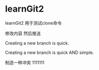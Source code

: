 # learnGit2
learnGit2  用于测试clone命令
  

  修改内容 然后推送

  Creating a new branch is quick.

  Creating a new branch is quick AND simple.

  制造一种冲突  1111111
